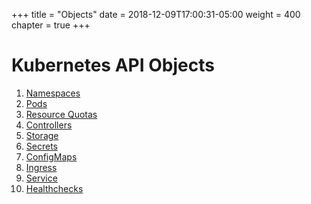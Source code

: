 +++
title = "Objects"
date = 2018-12-09T17:00:31-05:00
weight = 400
chapter = true
+++

# Kubernetes API Objects

1. [Namespaces](/intro-k8/kubernetes/objects/namespaces)
2. [Pods](/intro-k8/kubernetes/objects/pods)
3. [Resource Quotas](/intro-k8/kubernetes/objects/resource-quotas)
4. [Controllers](/intro-k8/kubernetes/objects/controllers)
5. [Storage](/intro-k8/kubernetes/objects/storage)
6. [Secrets](/intro-k8/kubernetes/objects/secrets)
7. [ConfigMaps](/intro-k8/kubernetes/objects/configmaps)
8. [Ingress](/intro-k8/kubernetes/objects/ingress)
9. [Service](/intro-k8/kubernetes/objects/services)
10. [Healthchecks](/intro-k8/kubernetes/objects/healthchecks)
